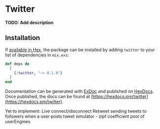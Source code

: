# Twitter

**TODO: Add description**

## Installation

If [available in Hex](https://hex.pm/docs/publish), the package can be installed
by adding `twitter` to your list of dependencies in `mix.exs`:

```elixir
def deps do
  [
    {:twitter, "~> 0.1.0"}
  ]
end
```

Documentation can be generated with [ExDoc](https://github.com/elixir-lang/ex_doc)
and published on [HexDocs](https://hexdocs.pm). Once published, the docs can
be found at [https://hexdocs.pm/twitter](https://hexdocs.pm/twitter).

Yet to implement: 
Live connect/disconnect 
Retweet
sending tweets to followers when a user posts tweet 
simulator - zipf coefficient 
pool of userEngines

